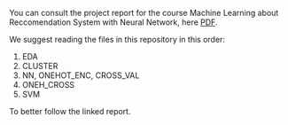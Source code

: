 You can consult the project report for the course Machine Learning about Reccomendation System with Neural Network, here [PDF](MachineLearning_Project.pdf).

We suggest reading the files in this repository in this order: 
  1)  EDA
  2)  CLUSTER
  3)  NN, ONEHOT_ENC, CROSS_VAL
  4)  ONEH_CROSS
  5)  SVM

To better follow the linked report.
